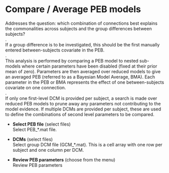 # Compare / Average PEB models  
Addresses the question: which combination of connections best explains the commonalities across subjects and the group differences between subjects?  
.  
If a group difference is to be investigated, this should be the first manually entered between-subjects covariate in the PEB.  
.  
This analysis is performed by comparing a PEB model to nested sub-models where certain parameters have been disabled (fixed at their prior mean of zero). Parameters are then averaged over reduced models to give an averaged PEB (referred to as a Bayesian Model Average, BMA). Each parameter in the PEB or BMA represents the effect of one between-subjects covariate on one connection.  
.  
If only one first-level DCM is provided per subject, a search is made over reduced PEB models to prune away any parameters not contributing to the model evidence. If multiple DCMs are provided per subject, these are used to define the combinations of second level parameters to be compared.  

* **Select PEB file** (select files)  
Select PEB_*.mat file.  

* **DCMs** (select files)  
Select group DCM file (GCM_*.mat). This is a cell array with one row per subject and one column per DCM.  

* **Review PEB parameters** (choose from the menu)  
Review PEB parameters  

